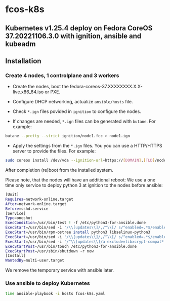 # fcos-k8s

## Kubernetes v1.25.4 deploy on Fedora CoreOS 37.20221106.3.0 with ignition, ansible and kubeadm

## Installation

### Create 4 nodes, 1 controlplane and 3 workers

- Create the nodes, boot the fedora-coreos-37.XXXXXXXX.X.X-live.x86_64.iso or PXE.
- Configure DHCP networking, actualize `ansible/hosts` file.
- Check `*.ign` files povided in `ignition` to configure the nodes.

- If changes are needed, `*.ign` files can be generated with `butane`. For example:
```sh
butane --pretty --strict ignition/node1.fcc > node1.ign
```

- Apply the settings from the `*.ign` files. You you can use a HTTP/HTTPS server to provide the files. For example:

```sh
sudo coreos install /dev/vda --ignition-url=https://[DOMAIN].[TLD]/node1.ign
```

After completion (re)boot from the installed system.

Please note, that the nodes will have an additional reboot:
We use a one time only service to deploy python 3 at ignition to the nodes before ansible:
```sh
[Unit]
Requires=network-online.target
After=network-online.target
Before=sshd.service
[Service]
Type=oneshot
ExecCondition=/usr/bin/test ! -f /etc/python3-for-ansible.done
ExecStart=/usr/bin/sed -i '/\\[updates\\]/,/^\\[/ s/^enabled=.*$/enabled=0/' /etc/yum.repos.d/fedora-updates.repo
ExecStart=/usr/bin/rpm-ostree install python3 libselinux-python3
ExecStart=/usr/bin/sed -i '/\\[updates\\]/,/^\\[/ s/^enabled=.*$/enabled=1/' /etc/yum.repos.d/fedora-updates.repo
ExecStart=/usr/bin/sed -i '/^\\[updates\\]/a exclude=libxcrypt-compat* mpdecimal* python-pip-wheel* python-setuptools-wheel* python-unversioned-command* python3* python3-libs* python3-selinux*' /etc/yum.repos.d/fedora-updates.repo
ExecStartPost=/usr/bin/touch /etc/python3-for-ansible.done
ExecStartPost=/usr/sbin/shutdown -r now
[Install]
WantedBy=multi-user.target
```

We remove the temporary service with ansible later.

### Use ansible to deploy Kubernetes

```sh
time ansible-playbook -i hosts fcos-k8s.yaml
```

